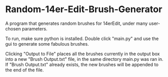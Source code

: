 # Random-14er-Edit-Brush-Generator
A program that generates random brushes for 14erEdit, under many user-chosen parameters.

To run, make sure python is installed. Double click "main.py" and use the gui to generate some fabulous brushes.

Clicking "Output to File" places all the brushes currently in the output box into a new "Brush Output.txt" file, in the same directory main.py was ran in.
If "Brush Output.txt" already exists, the new brushes will be appended to the end of the file.
